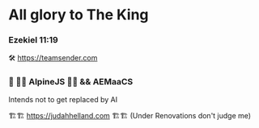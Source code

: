 # All glory to The King
### Ezekiel 11:19

🛠️ https://teamsender.com 
 
### 🌱 🗻🗻 AlpineJS 🗻🗻 && AEMaaCS
Intends not to get replaced by AI

🏗️🏗️ https://judahhelland.com 🏗️🏗️ (Under Renovations don't judge me)
